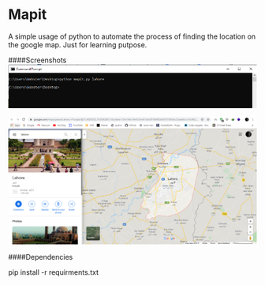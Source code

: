 # Mapit

A simple usage of python to automate the process of finding the location on the google map. Just for learning putpose.

####Screenshots
![](https://github.com/Jibran1998/mapit/blob/master/ss/ss1.PNG)

![](https://github.com/Jibran1998/mapit/blob/master/ss/ss2.PNG)

####Dependencies

pip install -r requirments.txt
